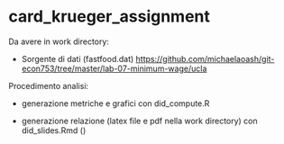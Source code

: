 # card_krueger_assignment

Da avere in work directory:

- Sorgente di dati (fastfood.dat) https://github.com/michaelaoash/git-econ753/tree/master/lab-07-minimum-wage/ucla

Procedimento analisi:


- generazione metriche e grafici con did_compute.R


- generazione relazione (latex file e pdf nella work directory) con did_slides.Rmd ()
